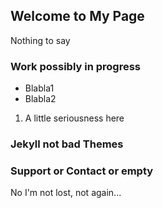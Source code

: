 ## Welcome to My Page

Nothing to say

### Work possibly in progress

- Blabla1
- Blabla2

1. A little seriousness here

### Jekyll not bad Themes


### Support or Contact or empty

No I'm not lost, not again...